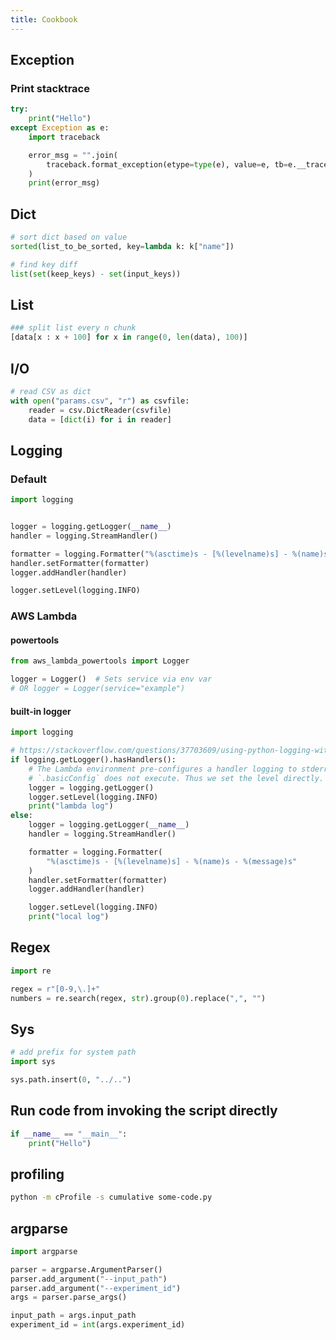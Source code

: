 ```yaml
---
title: Cookbook
---
```


## Exception

### Print stacktrace

```python
try:
    print("Hello")
except Exception as e:
    import traceback

    error_msg = "".join(
        traceback.format_exception(etype=type(e), value=e, tb=e.__traceback__)
    )
    print(error_msg)
```

## Dict

```python
# sort dict based on value
sorted(list_to_be_sorted, key=lambda k: k["name"])

# find key diff
list(set(keep_keys) - set(input_keys))
```

## List

```python
### split list every n chunk
[data[x : x + 100] for x in range(0, len(data), 100)]
```

## I/O

```python
# read CSV as dict
with open("params.csv", "r") as csvfile:
    reader = csv.DictReader(csvfile)
    data = [dict(i) for i in reader]
```

## Logging

### Default

```python
import logging


logger = logging.getLogger(__name__)
handler = logging.StreamHandler()

formatter = logging.Formatter("%(asctime)s - [%(levelname)s] - %(name)s - %(message)s")
handler.setFormatter(formatter)
logger.addHandler(handler)

logger.setLevel(logging.INFO)
```

### AWS Lambda

#### powertools

```python
from aws_lambda_powertools import Logger

logger = Logger()  # Sets service via env var
# OR logger = Logger(service="example")
```

#### built-in logger

```python
import logging

# https://stackoverflow.com/questions/37703609/using-python-logging-with-aws-lambda
if logging.getLogger().hasHandlers():
    # The Lambda environment pre-configures a handler logging to stderr. If a handler is already configured,
    # `.basicConfig` does not execute. Thus we set the level directly.
    logger = logging.getLogger()
    logger.setLevel(logging.INFO)
    print("lambda log")
else:
    logger = logging.getLogger(__name__)
    handler = logging.StreamHandler()

    formatter = logging.Formatter(
        "%(asctime)s - [%(levelname)s] - %(name)s - %(message)s"
    )
    handler.setFormatter(formatter)
    logger.addHandler(handler)

    logger.setLevel(logging.INFO)
    print("local log")
```

## Regex

```python
import re

regex = r"[0-9,\.]+"
numbers = re.search(regex, str).group(0).replace(",", "")
```

## Sys

```python
# add prefix for system path
import sys

sys.path.insert(0, "../..")
```

## Run code from invoking the script directly

```python
if __name__ == "__main__":
    print("Hello")
```

## profiling

```bash
python -m cProfile -s cumulative some-code.py
```

## argparse

```python
import argparse

parser = argparse.ArgumentParser()
parser.add_argument("--input_path")
parser.add_argument("--experiment_id")
args = parser.parse_args()

input_path = args.input_path
experiment_id = int(args.experiment_id)
```
